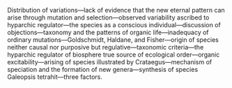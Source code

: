 Distribution of variations—lack of evidence that the new eternal pattern can arise through mutation and selection—observed variability ascribed to hyparchic regulator—the species as a conscious individual—discussion of objections—taxonomy and the patterns of organic life—inadequacy of ordinary mutations—Goldschmidt, Haldane, and Fisher—origin of species neither causal nor purposive but regulative—taxonomic criteria—the hyparchic regulator of biosphere true source of ecological order—organic excitability—arising of species illustrated by Crataegus—mechanism of speciation and the formation of new genera—synthesis of species Galeopsis tetrahit—three factors.